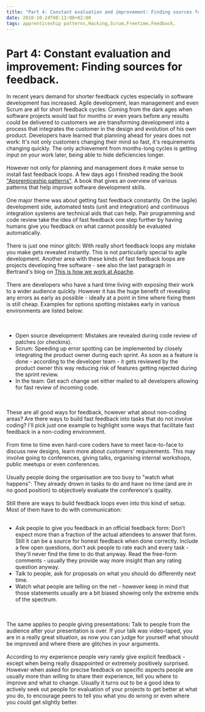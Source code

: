 ```yaml
---
title: "Part 4: Constant evaluation and improvement: Finding sources for feedback."
date: 2010-10-24T08:13:08+02:00
tags: apprenticeship patterns,Hacking,Scrum,Freetime,Feedback,
---
```


# Part 4: Constant evaluation and improvement: Finding sources for feedback.


In recent years demand for shorter feedback cycles especially in software development has increased. Agile development, 
lean management and even Scrum are all for short feedback cycles: Coming from the dark ages when software projects 
would last for months or even years before any results could be delivered to customers we are transforming development 
into a process that integrates the customer in the design and evolution of his own product. Developers have learned 
that planning ahead for years does not work: It's not only customers changing their mind so fast, it's requirements 
changing quickly. The only achievement from months-long cycles is getting input on your work later, being able to hide 
deficiencies longer.<br><br>However not only for planning and management does it make sense to install fast feedback 
loops. A few days ago I finished reading the book <a href="http://oreilly.com/catalog/9780596518387">"Apprenticeship 
patterns"</a>. A book that gives an overview of various patterns that help improve software development 
skills.<br><br>One major theme was about getting fast feedback constantly. On the (agile) development side, automated 
tests (unit and integration)  and continuous integration systems are technical aids that can help. Pair programming and 
code review take the idea of fast feedback one step further by having humans give you feedback on what cannot possibly 
be evaluated automatically.<br><br>There is just one minor glitch: With really short feedback loops any mistake you 
make gets revealed instantly. This is not particularly special to agile development. Another area with these kinds of 
fast feedback loops are projects developing free software - see also the last paragraph in Bertrand's blog on <a 
href="http://grep.codeconsult.ch/2010/07/16/this-is-how-we-work-at-apache/">This is how we work at 
Apache</a>.<br><br>There are developers who have a hard time living with exposing their work to a wider audience 
quickly. However it has the huge benefit of revealing any errors as early as possible - ideally at a point in time 
where fixing them is still cheap. Examples for options spotting mistakes early in various environments are listed 
below:<br><br><ul><br><li>Open source development: Mistakes are revealed during code review of patches (or 
checkins).<br><li>Scrum: Speeding up error spotting can be implemented by closely integrating the product owner during 
each sprint. As soon as a feature is done - according to the developer team - it gets reviewed by the product owner 
this way reducing risk of features getting rejected during the sprint review.<br><li>In the team: Get each change set 
either mailed to all developers allowing for fast review of incoming code.<br></ul><br><br>These are all good ways for 
feedback, however what about non-coding areas? Are there ways to build fast feedback into tasks that do not involve 
coding? I'll pick just one example to highlight some ways that facilitate fast feedback in a non-coding 
environment.<br><br>From time to time even hard-core coders have to meet face-to-face to discuss new designs, learn 
more about customers' requirements. This may involve going to conferences, giving talks, organising internal workshops, 
public meetups or even conferences.<br><br>Usually people doing the organisation are too busy to "watch what happens": 
They already drown in tasks to do and have no time (and are in no good position) to objectively evaluate the 
conference's quality.<br><br>Still there are ways to build feedback loops even into this kind of setup. Most of them 
have to do with communication:<br><ul><br><li>Ask people to give you feedback in an official feedback form: Don't 
expect more than a fraction of the actual attendees to answer that form. Still it can be a source for honest feedback 
when done correctly. Include a few open questions, don't ask people to rate each and every task - they'll never find 
the time to do that anyway. Read the free-form comments - usually they provide way more insight than any rating 
question anyway.<br><li>Talk to people, ask for proposals on what you should do differently next time.<br><li>Watch 
what people are telling on the net - however keep in mind that those statements usually are a bit biased showing only 
the extreme ends of the spectrum.<br></ul><br><br>The same applies to people giving presentations: Talk to people from 
the audience after your presentation is over. If your talk was video-taped, you are in a really great situation, as now 
you can judge for yourself what should be improved and where there are glitches in your arguments.<br><br>According to 
my experience people very rarely give explicit feedback - except when being really disappointed or extremely positively 
surprised. However when asked for precise feedback on specific aspects people are usually more than willing to share 
their experience, tell you where to improve and what to change. Usually it turns out to be a good idea to actively seek 
out people for evaluation of your projects to get better at what you do, to encourage peers to tell you what you do 
wrong or even where you could get slightly better.<br><br>
